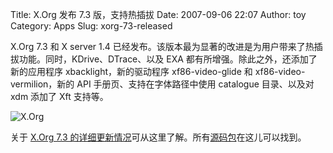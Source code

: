 Title: X.Org 发布 7.3 版，支持热插拔
Date: 2007-09-06 22:07
Author: toy
Category: Apps
Slug: xorg-73-released

X.Org 7.3 和 X server 1.4
已经发布。该版本最为显著的改进是为用户带来了热插拔功能。同时，KDrive、DTrace、以及
EXA 都有所增强。除此之外，还添加了新的应用程序 xbacklight，新的驱动程序
xf86-video-glide 和 xf86-video-vermilion，新的 API
手册页、支持在字体路径中使用 catalogue 目录、以及对 xdm 添加了 Xft
支持等。

![X.Org](http://i.linuxtoy.org/i/2007/09/xorg.png)

关于 [X.Org 7.3
的详细更新情况](http://www.x.org/wiki/Releases/7.3)可从这里了解。所有[源码包](http://xorg.freedesktop.org/archive/X11R7.3/src/)在这儿可以找到。
